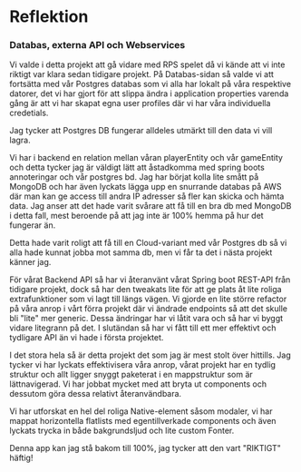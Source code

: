 
# Reflektion

### Databas, externa API och Webservices

Vi valde i detta projekt att gå vidare med RPS spelet då vi kände att vi inte riktigt var klara sedan tidigare projekt.
På Databas-sidan så valde vi att fortsätta med vår Postgres databas som vi alla har lokalt på våra respektive datorer, 
det vi har gjort för att slippa ändra i application properties varenda gång är att vi har skapat egna user profiles där
vi har våra individuella credetials.

Jag tycker att Postgres DB fungerar alldeles utmärkt till den data vi vill lagra. 

Vi har i backend en relation mellan våran playerEntity och vår gameEntity och detta tycker jag är väldigt lätt att 
åstadkomma med spring boots annoteringar och vår postgres bd. 
Jag har börjat kolla lite smått på MongoDB och har även lyckats lägga upp en snurrande databas på AWS där man kan ge
access till andra IP adresser så fler kan skicka och hämta data.
Jag anser att det hade varit svårare att få till en bra db med MongoDB i detta fall, mest beroende på att jag inte är 
100% hemma på hur det fungerar än.

Detta hade varit roligt att få till en Cloud-variant med vår Postgres db så vi alla hade kunnat jobba mot samma db, 
men vi får ta det i nästa projekt känner jag.

För vårat Backend API så har vi återanvänt vårat Spring boot REST-API från tidigare projekt, dock så har den tweakats 
lite för att ge plats åt lite roliga extrafunktioner som vi lagt till längs vägen.
Vi gjorde en lite större refactor på våra anrop i vårt förra projekt där vi ändrade endpoints så att det skulle bli 
"lite" mer generic. Dessa ändringar har vi låtit vara och så har vi byggt vidare litegrann på det. I slutändan så har 
vi fått till ett mer effektivt och tydligare API än vi hade i första projektet.

I det stora hela så är detta projekt det som jag är mest stolt över hittills. Jag tycker vi har lyckats effektivisera 
våra anrop, vårat projekt har en tydlig struktur och allt ligger snyggt paketerat i en mappstruktur som är lättnavigerad.
Vi har jobbat mycket med att bryta ut components och dessutom göra dessa relativt återanvändbara. 

Vi har utforskat en hel del roliga Native-element såsom modaler, vi har mappat horizontella flatlists med 
egentillverkade components och även lyckats trycka in både bakgrundsljud och lite custom Fonter. 

Denna app kan jag stå bakom till 100%, jag tycker att den vart "RIKTIGT" häftig!